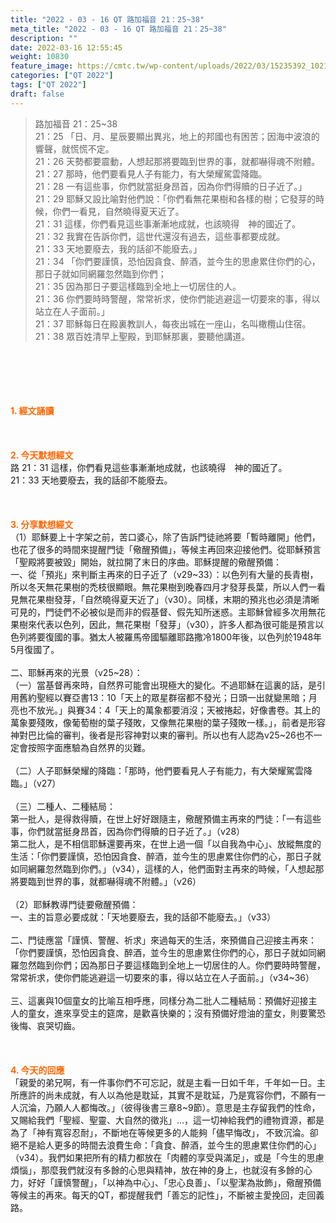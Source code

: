 ```yaml
---
title: "2022 - 03 - 16 QT 路加福音 21：25~38"
meta_title: "2022 - 03 - 16 QT 路加福音 21：25~38"
description: ""
date: 2022-03-16 12:55:45
weight: 10830
feature_image: https://cmtc.tw/wp-content/uploads/2022/03/15235392_10211799862337740_180693556567566654_o-1.webp
categories: ["QT 2022"]
tags: ["QT 2022"]
draft: false
---
```


<blockquote>路加福音 21：25~38<br />
21：25 「日、月、星辰要顯出異兆，地上的邦國也有困苦；因海中波浪的響聲，就慌慌不定。<br />
21：26 天勢都要震動，人想起那將要臨到世界的事，就都嚇得魂不附體。<br />
21：27 那時，他們要看見人子有能力，有大榮耀駕雲降臨。<br />
21：28 一有這些事，你們就當挺身昂首，因為你們得贖的日子近了。」<br />
21：29 耶穌又設比喻對他們說：「你們看無花果樹和各樣的樹；它發芽的時候，你們一看見，自然曉得夏天近了。<br />
21：31 這樣，你們看見這些事漸漸地成就，也該曉得　神的國近了。<br />
21：32 我實在告訴你們，這世代還沒有過去，這些事都要成就。<br />
21：33 天地要廢去，我的話卻不能廢去。」<br />
21：34 「你們要謹慎，恐怕因貪食、醉酒，並今生的思慮累住你們的心，那日子就如同網羅忽然臨到你們；<br />
21：35 因為那日子要這樣臨到全地上一切居住的人。<br />
21：36 你們要時時警醒，常常祈求，使你們能逃避這一切要來的事，得以站立在人子面前。」<br />
21：37 耶穌每日在殿裏教訓人，每夜出城在一座山，名叫橄欖山住宿。<br />
21：38 眾百姓清早上聖殿，到耶穌那裏，要聽他講道。</blockquote><br />
&nbsp;<br />
<br />
&nbsp;<br />
<br />
<span style="color: #ff6600;"><strong>1. </strong><strong>經文誦讀</strong></span><br />
<br />
<span style="color: #ff6600;"><strong> </strong></span><br />
<br />
<span style="color: #ff6600;"><strong>2. 今天默想</strong><strong>經文<br />
</strong></span>路 21：31 這樣，你們看見這些事漸漸地成就，也該曉得　神的國近了。<br />
21：33 天地要廢去，我的話卻不能廢去。<br />
<br />
&nbsp;<br />
<br />
<span style="color: #ff6600;"><strong>3. 分享默想經文<br />
</strong></span>（1）耶穌要上十字架之前，苦口婆心，除了告訴門徒祂將要「暫時離開」他們，也花了很多的時間來提醒門徒「儆醒預備」，等候主再回來迎接他們。從耶穌預言「聖殿將要被毀」開始，就拉開了末日的序曲。耶穌提醒的儆醒預備：<br />
一、從「預兆」來判斷主再來的日子近了（v29~33）：以色列有大量的長青樹，所以冬天無花果樹的禿枝很顯眼。無花果樹到晚春四月才發芽長葉，所以人們一看見無花果樹發芽，「自然曉得夏天近了」（v30）。同樣，末期的預兆也必須是清晰可見的，門徒們不必被似是而非的假基督、假先知所迷惑。主耶穌曾經多次用無花果樹來代表以色列，因此，無花果樹「發芽」（v30），許多人都為很可能是預言以色列將要復國的事。猶太人被羅馬帝國驅離耶路撒冷1800年後，以色列於1948年5月復國了。<br />
<br />
二、耶穌再來的光景（v25~28）：<br />
（一）當基督再來時，自然界可能會出現極大的變化。不過耶穌在這裏的話，是引用舊約聖經以賽亞書13：10「天上的眾星群宿都不發光；日頭一出就變黑暗；月亮也不放光。」與賽34：4「天上的萬象都要消沒；天被捲起，好像書卷。其上的萬象要殘敗，像葡萄樹的葉子殘敗，又像無花果樹的葉子殘敗一樣。」，前者是形容神對巴比倫的審判，後者是形容神對以東的審判。所以也有人認為v25~26也不一定會按照字面應驗為自然界的災難。<br />
<br />
（二）人子耶穌榮耀的降臨：「那時，他們要看見人子有能力，有大榮耀駕雲降臨。」（v27）<br />
<br />
（三）二種人、二種結局：<br />
第一批人，是得救得贖，在世上好好跟隨主，儆醒預備主再來的門徒：「一有這些事，你們就當挺身昂首，因為你們得贖的日子近了。」（v28）<br />
第二批人，是不相信耶穌還要再來，在世上過一個「以自我為中心」、放縱無度的生活：「你們要謹慎，恐怕因貪食、醉酒，並今生的思慮累住你們的心，那日子就如同網羅忽然臨到你們。」（v34），這樣的人，他們面對主再來的時候，「人想起那將要臨到世界的事，就都嚇得魂不附體。」（v26）<br />
<br />
（2）耶穌教導門徒要儆醒預備：<br />
一、主的旨意必要成就：「天地要廢去，我的話卻不能廢去。」（v33）<br />
<br />
二、門徒應當「謹慎、警醒、祈求」來過每天的生活，來預備自己迎接主再來：「你們要謹慎，恐怕因貪食、醉酒，並今生的思慮累住你們的心，那日子就如同網羅忽然臨到你們；因為那日子要這樣臨到全地上一切居住的人。你們要時時警醒，常常祈求，使你們能逃避這一切要來的事，得以站立在人子面前。」（v34~36）<br />
<br />
三、這裏與10個童女的比喻互相呼應，同樣分為二批人二種結局：預備好迎接主人的童女，進來享受主的筵席，是歡喜快樂的；沒有預備好燈油的童女，則要驚恐後悔、哀哭切齒。<br />
<br />
&nbsp;<br />
<br />
<span style="color: #ff6600;"><strong>4. 今天的回應<br />
</strong></span>「親愛的弟兄啊，有一件事你們不可忘記，就是主看一日如千年，千年如一日。主所應許的尚未成就，有人以為他是耽延，其實不是耽延，乃是寬容你們，不願有一人沉淪，乃願人人都悔改。」（彼得後書三章8~9節）。意思是主存留我們的性命，又賜給我們「聖經、聖靈、大自然的徵兆」…，這一切神給我們的禮物資源，都是為了「神有寬容忍耐」，不斷地在等候更多的人能夠「儘早悔改」， 不致沉淪。卻絕不是給人更多的時間去浪費生命：「貪食、醉酒，並今生的思慮累住你們的心」（v34）。我們如果把所有的精力都放在「肉體的享受與滿足」，或是「今生的思慮煩惱」，那麼我們就沒有多餘的心思與精神，放在神的身上，也就沒有多餘的心力，好好「謹慎警醒」，「以神為中心」、「忠心良善」、「以聖潔為妝飾」，儆醒預備等候主的再來。每天的QT，都提醒我們「善忘的記性」，不斷被主愛挽回，走回義路。<br />
<br />
&nbsp;
        